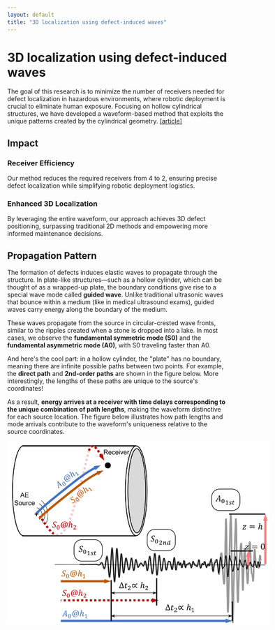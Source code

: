 ```yaml
---
layout: default
title: "3D localization using defect-induced waves"
---
```

# 3D localization using defect-induced waves
The goal of this research is to minimize the number of receivers needed for defect localization in hazardous environments, where robotic deployment is crucial to eliminate human exposure. Focusing on hollow cylindrical structures, we have developed a waveform-based method that exploits the unique patterns created by the cylindrical geometry.
<a target="_blank" href="https://doi.org/10.1177/14759217241260254">[article]</a>

## Impact  
### Receiver Efficiency  
Our method reduces the required receivers from 4 to 2, ensuring precise defect localization while simplifying robotic deployment logistics.  
### Enhanced 3D Localization  
By leveraging the entire waveform, our approach achieves 3D defect positioning, surpassing traditional 2D methods and empowering more informed maintenance decisions.  

## Propagation Pattern  
The formation of defects induces elastic waves to propagate through the structure. In plate-like structures—such as a hollow cylinder, which can be thought of as a wrapped-up plate, the boundary conditions give rise to a special wave mode called **guided wave**. Unlike traditional ultrasonic waves that bounce within a medium (like in medical ultrasound exams), guided waves carry energy along the boundary of the medium.  

These waves propagate from the source in circular-crested wave fronts, similar to the ripples created when a stone is dropped into a lake. In most cases, we observe the **fundamental symmetric mode (S0)** and the **fundamental asymmetric mode (A0)**, with S0 traveling faster than A0.

And here's the cool part: in a hollow cylinder, the "plate" has no boundary, meaning there are infinite possible paths between two points. For example, the **direct path** and **2nd-order paths** are shown in the figure below. More interestingly, the lengths of these paths are unique to the source's coordinates!  

As a result, **energy arrives at a receiver with time delays corresponding to the unique combination of path lengths**, making the waveform distinctive for each source location. The figure below illustrates how path lengths and mode arrivals contribute to the waveform's uniqueness relative to the source coordinates.

<img src="assets\img\content\vae\waveforms.jpg" alt="helical paths figure" style="display: block; margin: 0 auto;max-width: 600px" />


